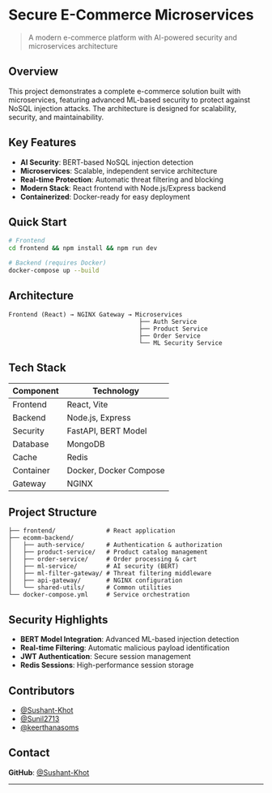 # Secure E-Commerce Microservices

> A modern e-commerce platform with AI-powered security and microservices architecture

## Overview

This project demonstrates a complete e-commerce solution built with microservices, featuring advanced ML-based security to protect against NoSQL injection attacks. The architecture is designed for scalability, security, and maintainability.

## Key Features

- **AI Security**: BERT-based NoSQL injection detection
- **Microservices**: Scalable, independent service architecture
- **Real-time Protection**: Automatic threat filtering and blocking
- **Modern Stack**: React frontend with Node.js/Express backend
- **Containerized**: Docker-ready for easy deployment

## Quick Start

```bash
# Frontend
cd frontend && npm install && npm run dev

# Backend (requires Docker)
docker-compose up --build
```

## Architecture

```
Frontend (React) → NGINX Gateway → Microservices
                                    ├── Auth Service
                                    ├── Product Service  
                                    ├── Order Service
                                    └── ML Security Service
```

## Tech Stack

| Component | Technology |
|-----------|------------|
| Frontend | React, Vite |
| Backend | Node.js, Express |
| Security | FastAPI, BERT Model |
| Database | MongoDB |
| Cache | Redis |
| Container | Docker, Docker Compose |
| Gateway | NGINX |

## Project Structure

```
├── frontend/              # React application
├── ecomm-backend/
│   ├── auth-service/      # Authentication & authorization
│   ├── product-service/   # Product catalog management
│   ├── order-service/     # Order processing & cart
│   ├── ml-service/        # AI security (BERT)
│   ├── ml-filter-gateway/ # Threat filtering middleware
│   ├── api-gateway/       # NGINX configuration
│   └── shared-utils/      # Common utilities
└── docker-compose.yml     # Service orchestration
```

## Security Highlights

- **BERT Model Integration**: Advanced ML-based injection detection
- **Real-time Filtering**: Automatic malicious payload identification
- **JWT Authentication**: Secure session management
- **Redis Sessions**: High-performance session storage

## Contributors

- [@Sushant-Khot](https://github.com/Sushant-Khot)
- [@Sunil2713](https://github.com/Sunil2713) 
- [@keerthanasoms](https://github.com/keerthanasoms)

## Contact

**GitHub**: [@Sushant-Khot](https://github.com/Sunil2713)

---


